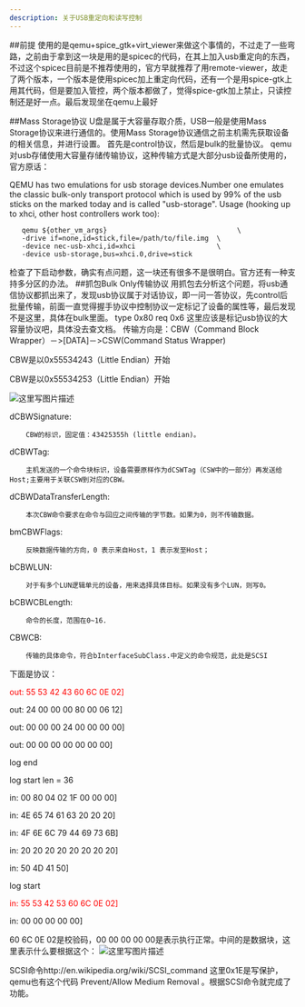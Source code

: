 ```yaml
---
description: 关于USB重定向和读写控制
---
```

##前提
使用的是qemu+spice_gtk+virt_viewer来做这个事情的，不过走了一些弯路，之前由于拿到这一块是用的是spicec的代码，在其上加入usb重定向的东西，不过这个spicec目前是不推荐使用的，官方早就推荐了用remote-viewer，故走了两个版本，一个版本是使用spicec加上重定向代码，还有一个是用spice-gtk上用其代码，但是要加入管控，两个版本都做了，觉得spice-gtk加上禁止，只读控制还是好一点。最后发现坐在qemu上最好

##Mass Storage协议
U盘是属于大容量存取介质，USB一般是使用Mass Storage协议来进行通信的。使用Mass Storage协议通信之前主机需先获取设备的相关信息，并进行设置。
首先是control协议，然后是bulk的批量协议。
qemu对usb存储使用大容量存储传输协议，这种传输方式是大部分usb设备所使用的，官方原话：
>
QEMU has two emulations for usb storage devices.Number one emulates the classic bulk-only transport protocol which is used by 99% of the usb sticks on the marked today and is called "usb-storage".  Usage (hooking up to xhci, other host controllers work too):

 	   qemu ${other_vm_args}                                \
       -drive if=none,id=stick,file=/path/to/file.img  \
       -device nec-usb-xhci,id=xhci                    \
       -device usb-storage,bus=xhci.0,drive=stick

检查了下启动参数，确实有点问题，这一块还有很多不是很明白。官方还有一种支持多分区的办法。
##抓包Bulk Only传输协议
用抓包去分析这个问题，将usb通信协议都抓出来了，发现usb协议属于对话协议，即一问一答协议，先control后批量传输，前面一直觉得握手协议中控制协议一定标记了设备的属性等，最后发现不是这里，具体在bulk里面。
type 0x80 req 0x6 这里应该是标记usb协议的大容量协议吧，具体没去查文档。
传输方向是：CBW（Command Block Wrapper）－>[DATA]－>CSW(Command Status Wrapper)

CBW是以0x55534243（Little Endian）开始

CBW是以0x55534253（Little Endian）开始

![这里写图片描述](http://www.embedu.org/Column/images/Column125-6.jpg)

dCBWSignature: 

        CBW的标识，固定值：43425355h (little endian)。
        
dCBWTag: 
    
        主机发送的一个命令块标识，设备需要原样作为dCSWTag（CSW中的一部分）再发送给Host;主要用于关联CSW到对应的CBW。 
dCBWDataTransferLength: 

        本次CBW命令要求在命令与回应之间传输的字节数。如果为0，则不传输数据。
bmCBWFlags: 

        反映数据传输的方向，0 表示来自Host，1 表示发至Host；     
bCBWLUN: 

        对于有多个LUN逻辑单元的设备，用来选择具体目标。如果没有多个LUN，则写0。
bCBWCBLength: 

        命令的长度，范围在0~16.
CBWCB: 

        传输的具体命令，符合bInterfaceSubClass.中定义的命令规范，此处是SCSI


下面是协议：

<font color="#FF0000" >out: 55 53 42 43 60 6C 0E 02]</font>

out: 24 00 00 00 80 00 06 12]

out: 00 00 00 24 00 00 00 00]

out: 00 00 00 00 00 00 00]

log end

log start  len = 36

in: 00 80 04 02 1F 00 00 00]

in: 4E 65 74 61 63 20 20 20]

in: 4F 6E 6C 79 44 69 73 6B]

in: 20 20 20 20 20 20 20 20]

in: 50 4D 41 50]

log start

<font color="#FF0000" >in: 55 53 42 53 60 6C 0E 02]</font>

in: 00 00 00 00 00]




 60 6C 0E 02是校验码，00 00 00 00 00是表示执行正常。中间的是数据块，这里表示什么要根据这个：
 ![这里写图片描述](http://www.embedu.org/Column/images/Column125-4.jpg)
 
 
 SCSI命令http://en.wikipedia.org/wiki/SCSI_command 
 这里0x1E是写保护，qemu也有这个代码 Prevent/Allow Medium Removal 。根据SCSI命令就完成了功能。




















